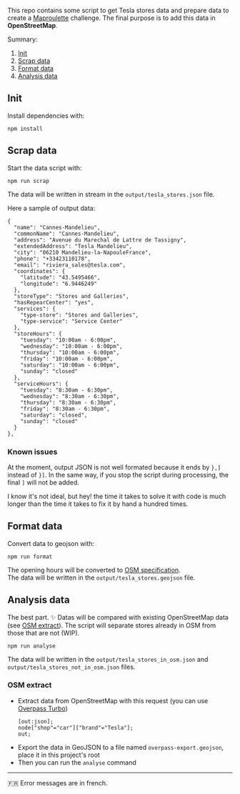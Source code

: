 This repo contains some script to get Tesla stores data and prepare data to create a [Maproulette](https://maproulette.org/) challenge. The final purpose is to add this data in **OpenStreetMap**.

Summary:

1. [Init](#init)
2. [Scrap data](#scrap-data)
3. [Format data](#format-data)
4. [Analysis data](#analysis-data)

## Init

Install dependencies with:

```
npm install
```

## Scrap data

Start the data script with:

```
npm run scrap
```

The data will be written in stream in the `output/tesla_stores.json` file.

Here a sample of output data:

```
{
  "name": "Cannes-Mandelieu",
  "commonName": "Cannes-Mandelieu",
  "address": "Avenue du Marechal de Lattre de Tassigny",
  "extendedAddress": "Tesla Mandelieu",
  "city": "06210 Mandelieu-la-NapouleFrance",
  "phone": "+33423110178",
  "email": "riviera_sales@tesla.com",
  "coordinates": {
    "latitude": "43.5495466",
    "longitude": "6.9446249"
  },
  "storeType": "Stores and Galleries",
  "hasRepearCenter": "yes",
  "services": {
    "type-store": "Stores and Galleries",
    "type-service": "Service Center"
  },
  "storeHours": {
    "tuesday": "10:00am - 6:00pm",
    "wednesday": "10:00am - 6:00pm",
    "thursday": "10:00am - 6:00pm",
    "friday": "10:00am - 6:00pm",
    "saturday": "10:00am - 6:00pm",
    "sunday": "closed"
  },
  "serviceHours": {
    "tuesday": "8:30am - 6:30pm",
    "wednesday": "8:30am - 6:30pm",
    "thursday": "8:30am - 6:30pm",
    "friday": "8:30am - 6:30pm",
    "saturday": "closed",
    "sunday": "closed"
  }
},
```

### Known issues

At the moment, output JSON is not well formated because it ends by `},]` instead of `}]`.
In the same way, if you stop the script during processing, the final `]` will not be added.

I know it's not ideal, but hey! the time it takes to solve it with code is much longer than the time it takes to fix it by hand a hundred times.

## Format data

Convert data to geojson with:

```
npm run format
```

The opening hours will be converted to [OSM specification](https://wiki.openstreetmap.org/wiki/Key:opening_hours).\
The data will be written in the `output/tesla_stores.geojson` file.

## Analysis data

The best part. ✨
Datas will be compared with existing OpenStreetMap data (see [OSM extract](#osm-extract)). The script will separate stores already in OSM from those that are not (WIP).

```
npm run analyse
```

The data will be written in the `output/tesla_stores_in_osm.json` and `output/tesla_stores_not_in_osm.json` files.

### OSM extract

- Extract data from OpenStreetMap with this request (you can use [Overpass Turbo](https://overpass-turbo.eu/))
  ```
  [out:json];
  node["shop"="car"]["brand"="Tesla"];
  out;
  ```
- Export the data in GeoJSON to a file named `overpass-export.geojson`, place it in this project's root
- Then you can run the `analyse` command

---

🇫🇷 Error messages are in french.

